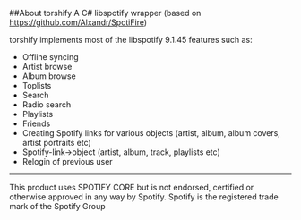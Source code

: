 ##About torshify
A C# libspotify wrapper (based on https://github.com/Alxandr/SpotiFire)

torshify implements most of the libspotify 9.1.45 features such as:  
* Offline syncing  
* Artist browse  
* Album browse  
* Toplists  
* Search  
* Radio search  
* Playlists  
* Friends  
* Creating Spotify links for various objects (artist, album, album covers, artist portraits etc)  
* Spotify-link->object (artist, album, track, playlists etc)  
* Relogin of previous user  

-------------------------
This product uses SPOTIFY CORE but is not endorsed, certified or otherwise approved in any way by Spotify. Spotify is the registered trade mark of the Spotify Group